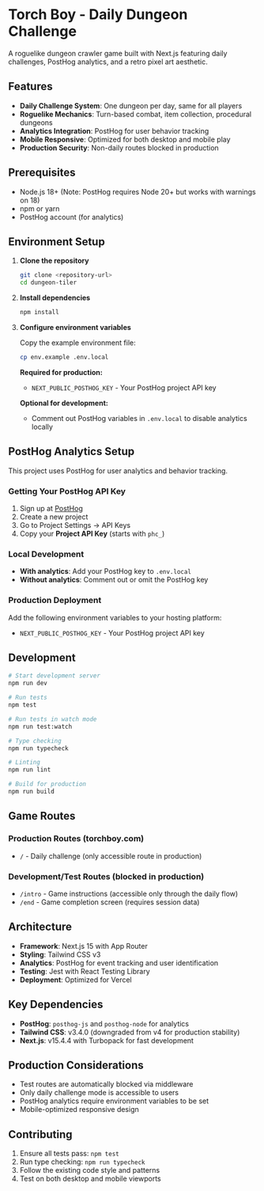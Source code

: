 # Torch Boy - Daily Dungeon Challenge

A roguelike dungeon crawler game built with Next.js featuring daily challenges, PostHog analytics, and a retro pixel art aesthetic.

## Features

- **Daily Challenge System**: One dungeon per day, same for all players
- **Roguelike Mechanics**: Turn-based combat, item collection, procedural dungeons
- **Analytics Integration**: PostHog for user behavior tracking
- **Mobile Responsive**: Optimized for both desktop and mobile play
- **Production Security**: Non-daily routes blocked in production

## Prerequisites

- Node.js 18+ (Note: PostHog requires Node 20+ but works with warnings on 18)
- npm or yarn
- PostHog account (for analytics)

## Environment Setup

1. **Clone the repository**
   ```bash
   git clone <repository-url>
   cd dungeon-tiler
   ```

2. **Install dependencies**
   ```bash
   npm install
   ```

3. **Configure environment variables**
   
   Copy the example environment file:
   ```bash
   cp env.example .env.local
   ```
   
   **Required for production:**
   - `NEXT_PUBLIC_POSTHOG_KEY` - Your PostHog project API key
   
   **Optional for development:**
   - Comment out PostHog variables in `.env.local` to disable analytics locally

## PostHog Analytics Setup

This project uses PostHog for user analytics and behavior tracking.

### Getting Your PostHog API Key

1. Sign up at [PostHog](https://posthog.com)
2. Create a new project
3. Go to Project Settings → API Keys
4. Copy your **Project API Key** (starts with `phc_`)

### Local Development

- **With analytics**: Add your PostHog key to `.env.local`
- **Without analytics**: Comment out or omit the PostHog key

### Production Deployment

Add the following environment variables to your hosting platform:

- `NEXT_PUBLIC_POSTHOG_KEY` - Your PostHog project API key

## Development

```bash
# Start development server
npm run dev

# Run tests
npm test

# Run tests in watch mode
npm run test:watch

# Type checking
npm run typecheck

# Linting
npm run lint

# Build for production
npm run build
```

## Game Routes

### Production Routes (torchboy.com)
- `/` - Daily challenge (only accessible route in production)

### Development/Test Routes (blocked in production)
- `/intro` - Game instructions (accessible only through the daily flow)
- `/end` - Game completion screen (requires session data)

## Architecture

- **Framework**: Next.js 15 with App Router
- **Styling**: Tailwind CSS v3
- **Analytics**: PostHog for event tracking and user identification
- **Testing**: Jest with React Testing Library
- **Deployment**: Optimized for Vercel

## Key Dependencies

- **PostHog**: `posthog-js` and `posthog-node` for analytics
- **Tailwind CSS**: v3.4.0 (downgraded from v4 for production stability)
- **Next.js**: v15.4.4 with Turbopack for fast development

## Production Considerations

- Test routes are automatically blocked via middleware
- Only daily challenge mode is accessible to users
- PostHog analytics require environment variables to be set
- Mobile-optimized responsive design

## Contributing

1. Ensure all tests pass: `npm test`
2. Run type checking: `npm run typecheck`  
3. Follow the existing code style and patterns
4. Test on both desktop and mobile viewports
